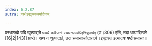 ```yaml
---
index: 6.2.87
sutra: प्रस्थेऽवृद्धमकर्क्यादीनाम्

---
```

   प्रस्थशब्दो यदि व्युत्पाद्यते `घञर्थे कविधानं स्थास्नपाव्यधिहनियुध्यर्थम्` (वा।306) इति, तदा थाथादिस्वरे  [[6|2|143]]  प्राप्ते। अथ न व्युत्पाद्यते, तदा समासान्तोदात्तत्वे। `इन्द्रप्रस्थः` इत्यादयः षष्ठीसमासाः॥